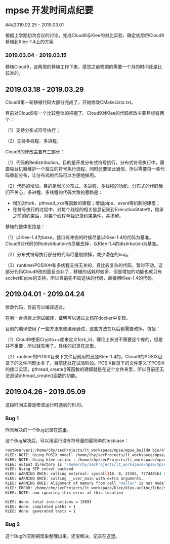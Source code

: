 # mpse 开发时间点纪要



###2019.02.25 - 2019.03.01

根据上学期初次会议的讨论，完成Cloud9与Klee的对比实验，确定初期将Cloud9移植到Klee-1.4上的方案



### 2019.03.04 - 2019.03.15

移植Cloud9，这两周的移植工作下来，感觉之前预期的需要一个月的时间还是比较准的。



## 2019.03.18 - 2019.03.29

Cloud9第一轮移植代码大部分完成了，开始修改CMakeLists.txt。



目前对Cloud9有一个比较整体的把握了。Cloud9对Klee的代码修改主要目标有两个：

（1）支持分布式符号执行；

（2）支持多线程、多进程。



Cloud9的修改主要有三部分：

（1）代码的Redistribution。目的是开发分布式符号执行，分布式符号执行中，需要每台机器维护一个独立的符号执行流程，同时还要彼此通信，所以需要将一些代码重新分布，让分布式的代码可以方便地掉用。

（2）代码的增加。目的是增加分布式、多进程、多线程的功能。分布式的代码我们不关心，多进程、多线程的代码大致的思路是：

* 增加对fork、pthread_xxx等函数的建模；增加pipe、event等机制的建模；
* 在符号执行的过程中，对每个线程的相关信息记录到ExecutionState中，继承之前的约束后，对每个线程单独记录约束条件，并求解。


移植的整体思路是：

（1）以Klee-1.4为base，接口有冲突的时候尽量以Klee-1.4的代码为基准。Cloud9对代码的Redistribution也尽量去掉，以Klee-1.4的distirbution为基准。

（2）分布式符号执行部分的代码尽量剔除掉，减少潜在的bug。

（3）runtime/POSIX中和多线程支持无关的，且比较复杂的代码，暂时不动。这部分代码Cloud9改的面目全非了，移植的话耗时较多，但是增加的功能也就只有socket和pipe的支持，所以目前先不动这块的代码，直接用Klee-1.4的代码。



## 2019.04.01 - 2019.04.24

修改代码，目前可以编译通过。

在另一台机器上测试编译，证明可以通过[文档](https://github.com/lighttime0/mpse/blob/master/code/Klee编译及Cloud9的移植环境准备.md)在docker中复现。



目前的编译使用了一些方法来使编译通过，这些方法在以后都需要改掉，包括：

（1）Cloud9使用Crypto++库来定义fork_id，理论上来说不需要这个库的，但是并不重要，所以就先用了。具体的记录在[这里](https://github.com/lighttime0/mpse_open/blob/master/编译中遇到的问题.md)。

（2）runtime的POSIX目录下文件目前用的还是Klee-1.4的，Cloud9的POSIX目录下的文件问题太多了，目前还处在试验阶段。POSIX目录下的文件定义了POSIX的接口实现，pthread_create()等函数的建模就是在这个文件夹里，所以目前还无法测试pthread_create()函数的功能。



## 2019.04.26 - 2019.05.09

这段时间主要是修改运行时遇到的BUG。

### Bug 1

昨天解决的一个Bug记录在[这里](https://github.com/lighttime0/mpse_open/blob/master/dev-doc/Debug记录/2019.05.01.md)。

这个Bug解决后，可以用运行没有符号量的最简单的testcase：

```bash
root@server1:/home/chy/secProjects/lt_workspace/mpse/mpse_build# bin/klee -libc=uclibc -posix-runtime ../testcases/klee_testcases_from_huawei/bitcode_llvm34/pthread_base1_sp.bc "hahaha" 6
KLEE: NOTE: Using POSIX model: /home/chy/secProjects/lt_workspace/mpse/mpse_build/Debug+Asserts/lib/libkleeRuntimePOSIX.bca
KLEE: NOTE: Using klee-uclibc : /home/chy/secProjects/lt_workspace/mpse/mpse_build/Debug+Asserts/lib/klee-uclibc.bca
KLEE: output directory is "/home/chy/secProjects/lt_workspace/mpse/mpse_build/../testcases/klee_testcases_from_huawei/bitcode_llvm34/klee-out-66"
KLEE: Using STP solver backend
KLEE: WARNING ONCE: calling external: syscall(16, 0, 21505, 77744016) at /home/chy/secProjects/lt_workspace/mpse/mpse-git/code/c9-porting/runtime/POSIX/fd.c:980
KLEE: WARNING ONCE: calling __user_main with extra arguments.
KLEE: WARNING ONCE: Alignment of memory from call "malloc" is not modelled. Using alignment of 8.
KLEE: ERROR: /home/chy/secProjects/lt_workspace/klee/klee-uclibc/libc/string/memcpy.c:29: memory error: out of bound pointer
KLEE: NOTE: now ignoring this error at this location

KLEE: done: total instructions = 15093
KLEE: done: completed paths = 1
KLEE: done: generated tests = 1
```



### Bug 2

这个Bug昨天刚把现象整理出来，还没解决，记录在[这里](https://github.com/lighttime0/mpse_open/blob/master/dev-doc/Debug记录/2019.05.08.md)。



